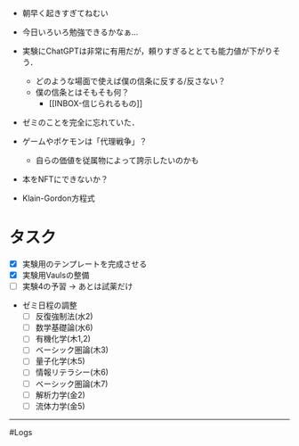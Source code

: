
- 朝早く起きすぎてねむい
- 今日いろいろ勉強できるかなぁ...
- 実験にChatGPTは非常に有用だが，頼りすぎるととても能力値が下がりそう．
	- どのような場面で使えば僕の信条に反する/反さない？
	- 僕の信条とはそもそも何？
		- [[INBOX-信じられるもの]]
- ゼミのことを完全に忘れていた．

- ゲームやポケモンは「代理戦争」？
	- 自らの価値を従属物によって誇示したいのかも
	
- 本をNFTにできないか？

- Klain-Gordon方程式
# タスク

- [x] 実験用のテンプレートを完成させる
- [x] 実験用Vaulsの整備
- [ ] 実験4の予習 -> あとは試薬だけ

- ゼミ日程の調整
	- [ ] 反復強制法(水2)
	- [ ] 数学基礎論(水6)
	- [ ] 有機化学(木1,2)
	- [ ] ベーシック圏論(木3)
	- [ ] 量子化学(木5)
	- [ ] 情報リテラシー(木6)
	- [ ] ベーシック圏論(木7)
	- [ ] 解析力学(金2)
	- [ ] 流体力学(金5)
---
#Logs 
